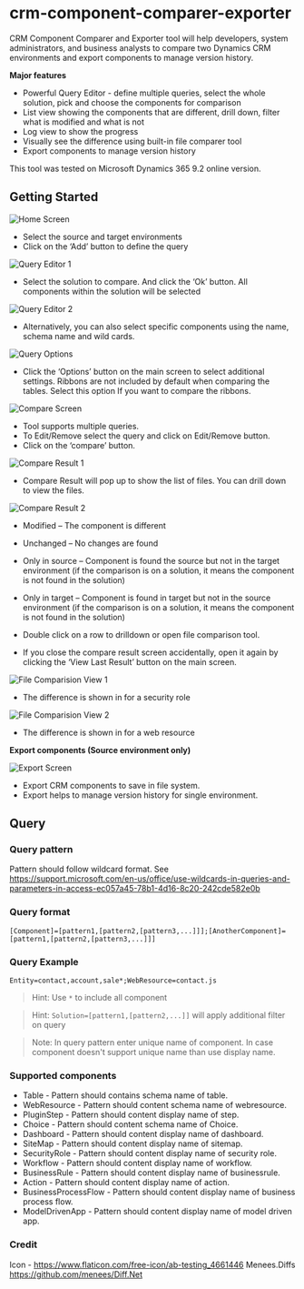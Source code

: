 # crm-component-comparer-exporter

CRM Component Comparer and Exporter tool will help developers, system administrators, and business analysts to compare two Dynamics CRM environments and export components to manage version history.

**Major features**

-	Powerful Query Editor - define multiple queries, select the whole solution, pick and choose the components for comparison 
-	List view showing the components that are different, drill down, filter what is modified and what is not
-	Log view to show the progress 
-	Visually see the difference using built-in file comparer tool
-	Export components to manage version history

This tool was tested on Microsoft Dynamics 365 9.2 online version.

## Getting Started

![Home Screen](https://github.com/vinoddsouza/crm-component-comparer-exporter/blob/feature/documentations/screenshots/home-screen.png?raw=true)

-	Select the source and target environments
-	Click on the ‘Add’ button to define the query 

![Query Editor 1](https://github.com/vinoddsouza/crm-component-comparer-exporter/blob/feature/documentations/screenshots/query-editor-1.png?raw=true)

-	Select the solution to compare. And click the ‘Ok’ button. All components within the solution will be selected 

![Query Editor 2](https://github.com/vinoddsouza/crm-component-comparer-exporter/blob/feature/documentations/screenshots/query-editor-2.png?raw=true)

-	Alternatively, you can also select specific components using the name, schema name and wild cards.

![Query Options](https://github.com/vinoddsouza/crm-component-comparer-exporter/blob/feature/documentations/screenshots/query-options.png?raw=true)

-	Click the ‘Options’ button on the main screen to select additional settings. Ribbons are not included by default when comparing the tables. Select this option If you want to compare the ribbons.

![Compare Screen](https://github.com/vinoddsouza/crm-component-comparer-exporter/blob/feature/documentations/screenshots/compare-screen.png?raw=true)

-	Tool supports multiple queries. 
-	To Edit/Remove select the query and click on Edit/Remove button.
-	Click on the ‘compare’ button. 


![Compare Result 1](https://github.com/vinoddsouza/crm-component-comparer-exporter/blob/feature/documentations/screenshots/compare-result-1.png?raw=true)

-	Compare Result will pop up to show the list of files. You can drill down to view the files. 

![Compare Result 2](https://github.com/vinoddsouza/crm-component-comparer-exporter/blob/feature/documentations/screenshots/compare-result-2.png?raw=true)

  -	Modified – The component is different 
  -	Unchanged – No changes are found 
  -	Only in source – Component is found the source but not in the target environment (if the comparison is on a solution, it means the component is not found in the solution)
  -	Only in target – Component is found in target but not in the source environment (if the comparison is on a solution, it means the component is not found in the solution)

-	Double click on a row to drilldown or open file comparison tool.
-	If you close the compare result screen accidentally, open it again by clicking the ‘View Last Result’ button on the main screen.

![File Comparision View 1](https://github.com/vinoddsouza/crm-component-comparer-exporter/blob/feature/documentations/screenshots/file-comparision-view-1.png?raw=true)

-	The difference is shown in for a security role 

![File Comparision View 2](https://github.com/vinoddsouza/crm-component-comparer-exporter/blob/feature/documentations/screenshots/file-comparision-view-2.png?raw=true)

-	The difference is shown in for a web resource 

**Export components (Source environment only)**

![Export Screen](https://github.com/vinoddsouza/crm-component-comparer-exporter/blob/feature/documentations/screenshots/export-screen.png?raw=true)

-	Export CRM components to save in file system.
-	Export helps to manage version history for single environment.


## Query

### Query pattern

Pattern should follow wildcard format. See https://support.microsoft.com/en-us/office/use-wildcards-in-queries-and-parameters-in-access-ec057a45-78b1-4d16-8c20-242cde582e0b

### Query format

```
[Component]=[pattern1,[pattern2,[pattern3,...]]];[AnotherComponent]=[pattern1,[pattern2,[pattern3,...]]]
```

### Query Example

```
Entity=contact,account,sale*;WebResource=contact.js
```

> Hint: Use `*` to include all component

> Hint: `Solution=[pattern1,[pattern2,...]]` will apply additional filter on query

> Note: In query pattern enter unique name of component. In case component doesn't support unique name than use display name.

### Supported components

- Table - Pattern should contains schema name of table.
- WebResource - Pattern should content schema name of webresource.
- PluginStep - Pattern should content display name of step.
- Choice - Pattern should content schema name of Choice.
- Dashboard - Pattern should content display name of dashboard.
- SiteMap - Pattern should content display name of sitemap.
- SecurityRole - Pattern should content display name of security role.
- Workflow - Pattern should content display name of workflow.
- BusinessRule - Pattern should content display name of businessrule.
- Action - Pattern should content display name of action.
- BusinessProcessFlow - Pattern should content display name of business process flow.
- ModelDrivenApp - Pattern should content display name of model driven app.

<!--
### Additional settings

- IncludeSystemWebresource - By adding this boolean property in query will allow to add system webresource (Not recommended).
- IncludeAllProperty - By adding this boolean property in query will allow to export all property of component (Not recommended).

### Query in CLI vs XrmToolBox

In CLI we need to build query as per doc but in XrmToolBox we can take benifits of QueryEditor.

## Export components

1. Select directory
2. Check `Delete directory`, if you wish to delete existing directory before export.
3. Click on `Export`.


## Compore component

This functionality support only for XrmToolBox.

1. Select Target
2. Click on `Compare`

### Configure compare tool

1. Click on setting
2. Go to Compare tab
3. Select compare tool (Right now support DiffMerge only)
4. Enter DiffMerge executable file path
-->

### Credit
Icon - https://www.flaticon.com/free-icon/ab-testing_4661446
Menees.Diffs https://github.com/menees/Diff.Net
